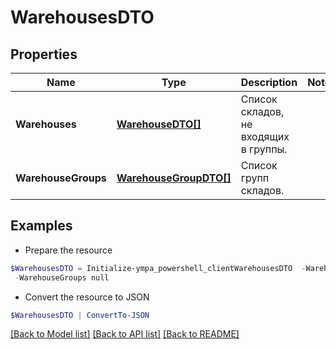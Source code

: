 # WarehousesDTO
## Properties

Name | Type | Description | Notes
------------ | ------------- | ------------- | -------------
**Warehouses** | [**WarehouseDTO[]**](WarehouseDTO.md) | Список складов, не входящих в группы. | 
**WarehouseGroups** | [**WarehouseGroupDTO[]**](WarehouseGroupDTO.md) | Список групп складов. | 

## Examples

- Prepare the resource
```powershell
$WarehousesDTO = Initialize-ympa_powershell_clientWarehousesDTO  -Warehouses null `
 -WarehouseGroups null
```

- Convert the resource to JSON
```powershell
$WarehousesDTO | ConvertTo-JSON
```

[[Back to Model list]](../README.md#documentation-for-models) [[Back to API list]](../README.md#documentation-for-api-endpoints) [[Back to README]](../README.md)

